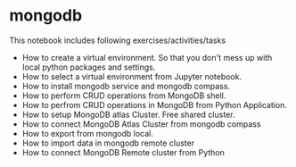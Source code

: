 # mongodb
 This notebook includes following exercises/activities/tasks
 - How to create a virtual environment. So that you don't mess up with local python packages and settings.
 - How to select a virtual environment from Jupyter notebook.
 - How to install mongodb service and mongodb compass.
 - How to perform CRUD operations from MongoDB shell.
 - How to perfrom CRUD operations in MongoDB from Python Application.
 - How to setup MongoDB atlas Cluster. Free shared cluster.
 - How to connect MongoDB Atlas Cluster from mongodb compass
 - How to export from mongodb local.
 - How to import data in mongodb remote cluster
 - How to connect MongoDB Remote cluster from Python 
